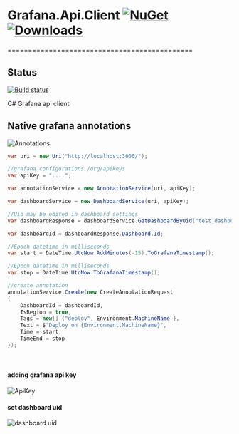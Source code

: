 # Grafana.Api.Client  [![NuGet](https://img.shields.io/nuget/v/Grafana.Api.Client.svg)](https://www.nuget.org/packages/Grafana.Api.Client/) [![Downloads](https://img.shields.io/nuget/dt/Grafana.Api.Client.svg)](https://www.nuget.org/packages/Grafana.Api.Client/) 

=============================================
## Status
[![Build status](https://ci.appveyor.com/api/projects/status/g85k3gptp673wig8/branch/release?svg=true)](https://ci.appveyor.com/project/artem-sedykh/grafana-api-client/branch/release)

C# Grafana api client

## Native grafana annotations

![Annotations](http://docs.grafana.org/img/docs/v46/annotations.png)

```csharp
var uri = new Uri("http://localhost:3000/");

//grafana configurations /org/apikeys
var apiKey = "....";

var annotationService = new AnnotationService(uri, apiKey);

var dashboardService = new DashboardService(uri, apiKey);

//Uid may be edited in dashboard settings
var dashboardResponse = dashboardService.GetDashboardByUid("test_dashboard");

var dashboardId = dashboardResponse.Dashboard.Id;

//Epoch datetime in milliseconds
var start = DateTime.UtcNow.AddMinutes(-15).ToGrafanaTimestamp();

//Epoch datetime in milliseconds
var stop = DateTime.UtcNow.ToGrafanaTimestamp();

//create annotation 
annotationService.Create(new CreateAnnotationRequest
{
    DashboardId = dashboardId,
    IsRegion = true,
    Tags = new[] {"deploy", Environment.MachineName },
    Text = $"Deploy on {Environment.MachineName}",
    Time = start,
    TimeEnd = stop
});
```
<br/>

#### adding grafana api key

![ApiKey](https://raw.githubusercontent.com/artem-sedykh/Grafana.Api.Client/master/images/grafana_api_key.png)

#### set dashboard uid

![dashboard uid](https://raw.githubusercontent.com/artem-sedykh/Grafana.Api.Client/master/images/dashboarduid.png)
